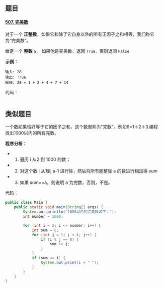 ## 题目

#### [507. 完美数](https://leetcode-cn.com/problems/perfect-number/)



对于一个 **正整数**，如果它和除了它自身以外的所有正因子之和相等，我们称它为“完美数”。

给定一个 **整数** `n`， 如果他是完美数，返回 `True`，否则返回 `False`

**示例：**

```
输入: 28
输出: True
解释: 28 = 1 + 2 + 4 + 7 + 14
```





代码：



``` java

```













## 类似题目

一个数如果恰好等于它的因子之和，这个数就称为"完数"。例如6=1＋2＋3.编程找出1000以内的所有完数。



**程序分析：**

- 1) 遍历 i 从2 到 1000 的数；
- 2) 对这个数 i 从1到 a-1 进行除，然后将所有能整除 a 的数进行相加得 sum
- 3) 如果 sum==a，则说明 a 为完数，否则，不是。



代码：

``` java
public class Main {
    public static void main(String[] args) {
        System.out.println("1000以内的完美数如下：");
        int number = 1000;

        for (int i = 2; i <= number; i++) {
            int sum = 0;
            for (int j = 1; j < i; j++) {
                if (i % j == 0) {
                    sum += j;
                }
            }
            if (sum == i) {
                System.out.print(i + " ");
            }
        }
    }
}
```





